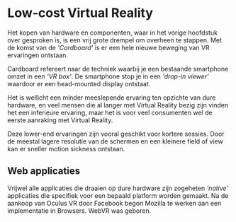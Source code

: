 # Low-cost Virtual Reality

Het kopen van hardware en componenten, waar in het vorige hoofdstuk over gesproken is, is een vrij grote drempel om overheen te stappen. Met de komst van de *'Cardboard'* is er een hele nieuwe beweging van VR ervaringen ontstaan. 

Cardboard refereert naar de techniek waarbij je een bestaande smartphone omzet in een *'VR box'*. De smartphone stop je in een *'drop-in viewer'* waardoor er een head-mounted display ontstaat.

Het is wellicht een minder meeslepende ervaring ten opzichte van dure hardware, en veel mensen die al langer met Virtual Reality bezig zijn vinden het een inferieure ervaring, maar het is voor veel consumenten wel de eerste aanraking met Virtual Reality.

Deze lower-end ervaringen zijn vooral geschikt voor kortere sessies. Door de meestal lagere resolutie van de schermen en een kleinere field of view kan er sneller motion sickness ontstaan.

## Web applicaties
Vrijwel alle applicaties die draaien op dure hardware zijn zogeheten *'native'* applicaties die specifiek voor een bepaald platform worden gemaakt. Na de aankoop van Oculus VR door Facebook begon Mozilla te werken aan een implementatie in Browsers. WebVR was geboren.

